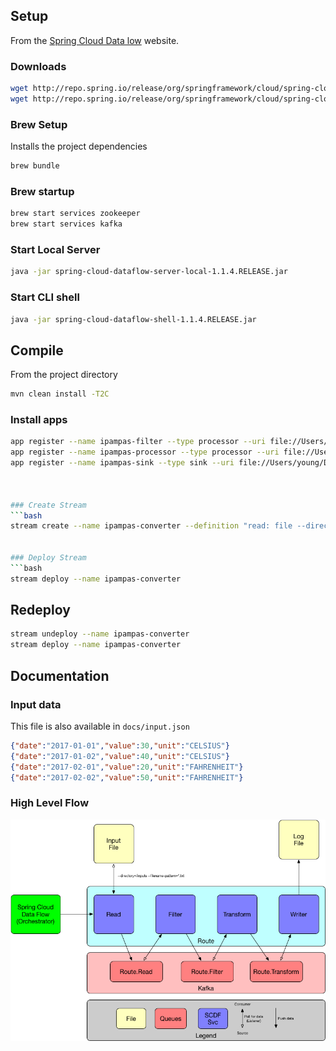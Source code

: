## Setup
From the [Spring Cloud Data low](http://cloud.spring.io/spring-cloud-dataflow/) website.

### Downloads
```bash
wget http://repo.spring.io/release/org/springframework/cloud/spring-cloud-dataflow-server-local/1.1.4.RELEASE/spring-cloud-dataflow-server-local-1.1.4.RELEASE.jar
wget http://repo.spring.io/release/org/springframework/cloud/spring-cloud-dataflow-shell/1.1.4.RELEASE/spring-cloud-dataflow-shell-1.1.4.RELEASE.jar
```

### Brew Setup
Installs the project dependencies
```bash
brew bundle
```

### Brew startup
```bash
brew start services zookeeper
brew start services kafka
```

### Start Local Server
```bash
java -jar spring-cloud-dataflow-server-local-1.1.4.RELEASE.jar
```

### Start CLI shell
```bash
java -jar spring-cloud-dataflow-shell-1.1.4.RELEASE.jar
```

## Compile
From the project directory
```bash
mvn clean install -T2C
```

### Install apps
```bash
app register --name ipampas-filter --type processor --uri file://Users/young/Desktop/ipampas/ipampas-spring-cloud-data-flow/ipampas-filter/target/ipampas-filter-0.0.1-SNAPSHOT.jar
app register --name ipampas-processor --type processor --uri file://Users/young/Desktop/ipampas/ipampas-spring-cloud-data-flow/ipampas-processor/target/ipampas-processor-0.0.1-SNAPSHOT.jar
app register --name ipampas-sink --type sink --uri file://Users/young/Desktop/ipampas/ipampas-spring-cloud-data-flow/ipampas-sink/target/ipampas-sink-0.0.1-SNAPSHOT.jar
        


### Create Stream
```bash
stream create --name ipampas-converter --definition "read: file --directory=/Users/young/Downloads/inputs --filename-pattern=*.txt --mode=lines | filter: ipampas-filter | processor: ipampas-processor | sink: ipampas-sink"


### Deploy Stream
```bash
stream deploy --name ipampas-converter
```

## Redeploy
```bash
stream undeploy --name ipampas-converter
stream deploy --name ipampas-converter
```

## Documentation

### Input data
This file is also available in `docs/input.json`
```json
{"date":"2017-01-01","value":30,"unit":"CELSIUS"}
{"date":"2017-01-02","value":40,"unit":"CELSIUS"}
{"date":"2017-02-01","value":20,"unit":"FAHRENHEIT"}
{"date":"2017-02-02","value":50,"unit":"FAHRENHEIT"}
```

### High Level Flow
![High Level Flow](/docs/high-level-flow.png?raw=true)
